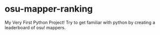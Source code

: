 # osu-mapper-ranking

My Very First Python Project!
Try to get familiar with python by creating a leaderboard of osu! mappers.
